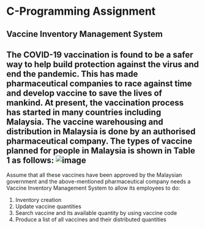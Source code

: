 # C-Programming Assignment
Vaccine Inventory Management System
----------------------------
The COVID-19 vaccination is found to be a safer way to help build protection against the virus and end the pandemic. This has made pharmaceutical companies to race against time and develop vaccine to save the lives of mankind. At present, the vaccination process has started in many countries including Malaysia. The vaccine warehousing and distribution in Malaysia is done by an authorised pharmaceutical company. The types of vaccine planned for people in Malaysia is shown in Table 1 as follows:
![image](https://user-images.githubusercontent.com/60435524/173502090-ca234c9b-fe84-44cb-8771-0dd58e32a651.png)
----------------------------------
Assume that all these vaccines have been approved by the Malaysian government and the above-mentioned pharmaceutical company needs a Vaccine Inventory Management System to allow its employees to do:
1. Inventory creation
2. Update vaccine quantities
3. Search vaccine and its available quantity by using vaccine code
4. Produce a list of all vaccines and their distributed quantities
